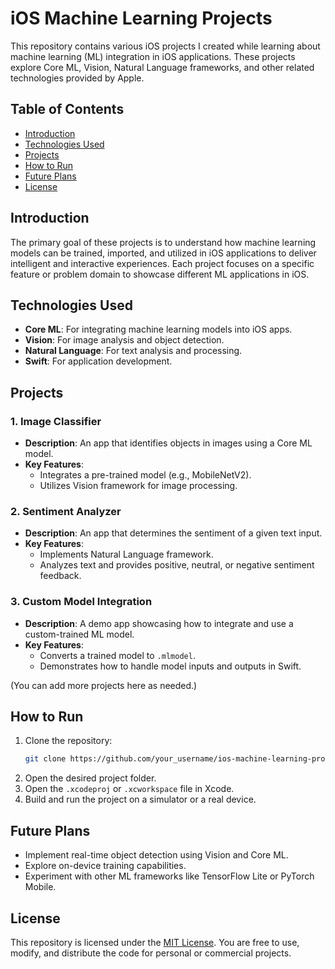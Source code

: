 
# iOS Machine Learning Projects  

This repository contains various iOS projects I created while learning about machine learning (ML) integration in iOS applications. These projects explore Core ML, Vision, Natural Language frameworks, and other related technologies provided by Apple.  

## Table of Contents  
- [Introduction](#introduction)  
- [Technologies Used](#technologies-used)  
- [Projects](#projects)  
- [How to Run](#how-to-run)  
- [Future Plans](#future-plans)  
- [License](#license)  

## Introduction  
The primary goal of these projects is to understand how machine learning models can be trained, imported, and utilized in iOS applications to deliver intelligent and interactive experiences. Each project focuses on a specific feature or problem domain to showcase different ML applications in iOS.  

## Technologies Used  
- **Core ML**: For integrating machine learning models into iOS apps.  
- **Vision**: For image analysis and object detection.  
- **Natural Language**: For text analysis and processing.  
- **Swift**: For application development.  

## Projects  

### 1. Image Classifier  
- **Description**: An app that identifies objects in images using a Core ML model.  
- **Key Features**:  
  - Integrates a pre-trained model (e.g., MobileNetV2).  
  - Utilizes Vision framework for image processing.  

### 2. Sentiment Analyzer  
- **Description**: An app that determines the sentiment of a given text input.  
- **Key Features**:  
  - Implements Natural Language framework.  
  - Analyzes text and provides positive, neutral, or negative sentiment feedback.  

### 3. Custom Model Integration  
- **Description**: A demo app showcasing how to integrate and use a custom-trained ML model.  
- **Key Features**:  
  - Converts a trained model to `.mlmodel`.  
  - Demonstrates how to handle model inputs and outputs in Swift.  

(You can add more projects here as needed.)  

## How to Run  
1. Clone the repository:  
   ```bash  
   git clone https://github.com/your_username/ios-machine-learning-projects.git  
   ```  
2. Open the desired project folder.  
3. Open the `.xcodeproj` or `.xcworkspace` file in Xcode.  
4. Build and run the project on a simulator or a real device.  

## Future Plans  
- Implement real-time object detection using Vision and Core ML.  
- Explore on-device training capabilities.  
- Experiment with other ML frameworks like TensorFlow Lite or PyTorch Mobile.  

## License  
This repository is licensed under the [MIT License](LICENSE). You are free to use, modify, and distribute the code for personal or commercial projects.  
